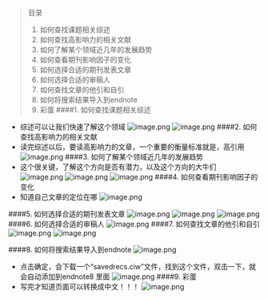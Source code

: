 >目录
>1. 如何查找课题相关综述
>2. 如何查找高影响力的相关文献
>3. 如何了解某个领域近几年的发展趋势
>4. 如何查看期刊影响因子的变化
>5. 如何选择合适的期刊发表文章
>6. 如何选择合适的审稿人
>7. 如何查找文章的他引和自引
>8. 如何将搜索结果导入到endnote
>9. 彩蛋
####1. 如何查找课题相关综述
- 综述可以让我们快速了解这个领域
![image.png](https://upload-images.jianshu.io/upload_images/6634703-c4dae096a0ca1c47.png?imageMogr2/auto-orient/strip%7CimageView2/2/w/1240)
![image.png](https://upload-images.jianshu.io/upload_images/6634703-2ab0b09c99365bbf.png?imageMogr2/auto-orient/strip%7CimageView2/2/w/1240)
####2. 如何查找高影响力的相关文献
- 读完综述以后，要读高影响力的文章，一个重要的衡量标准就是，高引用
![image.png](https://upload-images.jianshu.io/upload_images/6634703-f952406df45c71f6.png?imageMogr2/auto-orient/strip%7CimageView2/2/w/1240)
####3. 如何了解某个领域近几年的发展趋势
- 这个很关键，了解这个方向是否有潜力，以及这个方向的大牛们
![image.png](https://upload-images.jianshu.io/upload_images/6634703-b329088ee8aaef55.png?imageMogr2/auto-orient/strip%7CimageView2/2/w/1240)
![image.png](https://upload-images.jianshu.io/upload_images/6634703-0dfa1e6092bdcc11.png?imageMogr2/auto-orient/strip%7CimageView2/2/w/1240)
![image.png](https://upload-images.jianshu.io/upload_images/6634703-390e8ac9661ddc54.png?imageMogr2/auto-orient/strip%7CimageView2/2/w/1240)
####4. 如何查看期刊影响因子的变化
- 知道自己文章的定位在哪
![image.png](https://upload-images.jianshu.io/upload_images/6634703-f7772faabb923b8e.png?imageMogr2/auto-orient/strip%7CimageView2/2/w/1240)

####5. 如何选择合适的期刊发表文章
![image.png](https://upload-images.jianshu.io/upload_images/6634703-64a41120dc58623d.png?imageMogr2/auto-orient/strip%7CimageView2/2/w/1240)
![image.png](https://upload-images.jianshu.io/upload_images/6634703-36a253f07fca1d8a.png?imageMogr2/auto-orient/strip%7CimageView2/2/w/1240)
![image.png](https://upload-images.jianshu.io/upload_images/6634703-a8c8b0501c524f74.png?imageMogr2/auto-orient/strip%7CimageView2/2/w/1240)
####6. 如何选择合适的审稿人
![image.png](https://upload-images.jianshu.io/upload_images/6634703-661548fdd6abd4a1.png?imageMogr2/auto-orient/strip%7CimageView2/2/w/1240)
####7. 如何查找文章的他引和自引
![image.png](https://upload-images.jianshu.io/upload_images/6634703-0cb6a14a871c52a0.png?imageMogr2/auto-orient/strip%7CimageView2/2/w/1240)
![image.png](https://upload-images.jianshu.io/upload_images/6634703-cb87141b8debf2b2.png?imageMogr2/auto-orient/strip%7CimageView2/2/w/1240)

####8. 如何将搜索结果导入到endnote
![image.png](https://upload-images.jianshu.io/upload_images/6634703-1b3776c66dec8ef1.png?imageMogr2/auto-orient/strip%7CimageView2/2/w/1240)
- 点击确定，会下载一个“savedrecs.ciw”文件，找到这个文件，双击一下，就会自动添加到endnote8 里面
![image.png](https://upload-images.jianshu.io/upload_images/6634703-3fbb19c550e63a82.png?imageMogr2/auto-orient/strip%7CimageView2/2/w/1240)
####9. 彩蛋
- 写完才知道页面可以转换成中文！！！
![image.png](https://upload-images.jianshu.io/upload_images/6634703-f7a67424dd42160f.png?imageMogr2/auto-orient/strip%7CimageView2/2/w/1240)

